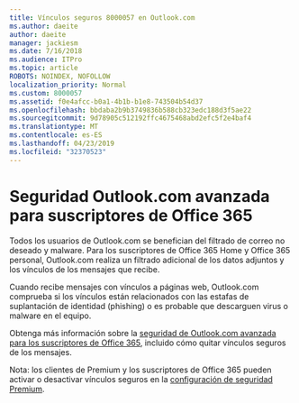 ```yaml
---
title: Vínculos seguros 8000057 en Outlook.com
ms.author: daeite
author: daeite
manager: jackiesm
ms.date: 7/16/2018
ms.audience: ITPro
ms.topic: article
ROBOTS: NOINDEX, NOFOLLOW
localization_priority: Normal
ms.custom: 8000057
ms.assetid: f0e4afcc-b0a1-4b1b-b1e8-743504b54d37
ms.openlocfilehash: bbdaba2b9b3749836b588cb323edc188d3f5ae22
ms.sourcegitcommit: 9d78905c512192ffc4675468abd2efc5f2e4baf4
ms.translationtype: MT
ms.contentlocale: es-ES
ms.lasthandoff: 04/23/2019
ms.locfileid: "32370523"
---
```

# <a name="advanced-outlookcom-security-for-office-365-subscribers"></a>Seguridad Outlook.com avanzada para suscriptores de Office 365

Todos los usuarios de Outlook.com se benefician del filtrado de correo no deseado y malware. Para los suscriptores de Office 365 Home y Office 365 personal, Outlook.com realiza un filtrado adicional de los datos adjuntos y los vínculos de los mensajes que recibe.
  
Cuando recibe mensajes con vínculos a páginas web, Outlook.com comprueba si los vínculos están relacionados con las estafas de suplantación de identidad (phishing) o es probable que descarguen virus o malware en el equipo.
  
Obtenga más información sobre la [seguridad de Outlook.com avanzada para los suscriptores de Office 365](https://go.microsoft.com/fwlink/p/?linkid=2006140), incluido cómo quitar vínculos seguros de los mensajes.
  
Nota: los clientes de Premium y los suscriptores de Office 365 pueden activar o desactivar vínculos seguros en la [configuración de seguridad Premium](https://outlook.live.com/mail/options/premium/security).